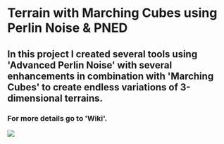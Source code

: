 # Terrain with Marching Cubes using Perlin Noise & PNED

<Summary>
    <h2>In this project I created several tools using 'Advanced Perlin Noise' with several enhancements in combination
    with 'Marching Cubes' to create endless variations of 3-dimensional terrains.</h2>
    <h3>For more details go to 'Wiki'.</h3>
</Summary>

![](pictures/exampleTerrain.png)